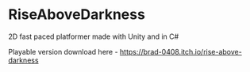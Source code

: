 # RiseAboveDarkness
 
2D fast paced platformer made with Unity and in C#

Playable version download here - https://brad-0408.itch.io/rise-above-darkness
